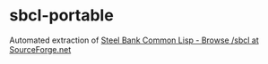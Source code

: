 sbcl-portable
=============
Automated extraction of [Steel Bank Common Lisp - Browse /sbcl at SourceForge.net](https://sourceforge.net/projects/sbcl/files/sbcl/)
